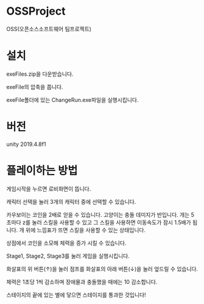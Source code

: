 # OSSProject
OSS(오픈소스소프트웨어 팀프로젝트)

# 설치
exeFiles.zip을 다운받습니다.

exeFile의 압축을 풉니다.

exeFile폴더에 있는 ChangeRun.exe파일을 실행시킵니다.

# 버전
unity 2019.4.8f1


# 플레이하는 방법
게임시작을 누르면 로비화면이 뜹니다.

캐릭터 선택을 눌러 3개의 캐릭터 중에 선택할 수 있습니다.

카우보이는 코인을 2배로 얻을 수 있습니다. 고양이는 충돌 데미지가 반입니다. 개는 5초마다 z를 눌러 스킬을 사용할 수 있고 그 스킬을 사용하면 이동속도가 잠시 1.5배가 됩니다. 개 위에 느낌표가 뜨면 스킬을 사용할 수 있는 상태입니다.

상점에서 코인을 소모해 체력을 증가 시킬 수 있습니다.

Stage1, Stage2, Stage3를 눌러 게임을 실행시킵니다.

화살표의 위 버튼(↑)을 눌러 점프를 화살표의 아래 버튼(↓)을 눌러 엎드릴 수 있습니다.

체력은 1초당 1씩 감소하며 장애물과 충돌했을 때에는 10 감소합니다.

스테이지의 끝에 있는 별에 닿으면 스테이지를 통과한 것입니다!
